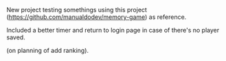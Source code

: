 New project testing somethings using this project (https://github.com/manualdodev/memory-game) as reference.

Included a better timer and return to login page in case of there's no player saved.

(on planning of add ranking).
